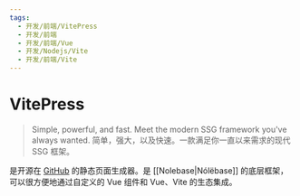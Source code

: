 ```yaml
---
tags:
  - 开发/前端/VitePress
  - 开发/前端
  - 开发/前端/Vue
  - 开发/Nodejs/Vite
  - 开发/前端/Vite
---
```


# VitePress

> Simple, powerful, and fast. Meet the modern SSG framework you've always wanted.
> 简单，强大，以及快速。一款满足你一直以来需求的现代 SSG 框架。

是开源在 [GitHub](https://github.com/vuejs/vitepress) 的静态页面生成器。是 [[Nolebase|Nólëbase]] 的底层框架，可以很方便地通过自定义的 Vue 组件和 Vue、Vite 的生态集成。

